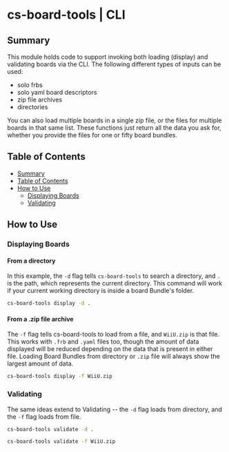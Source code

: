 # cs-board-tools | CLI

## Summary
This module holds code to support invoking both loading (display) and validating boards via the CLI. The following different types of inputs can be used:

* solo frbs
* solo yaml board descriptors
* zip file archives
* directories

You can also load multiple boards in a single zip file, or the files for multiple boards in that same list. These functions just return all the data you ask for, whether you provide the files for one or fifty board bundles.

## Table of Contents
* [Summary](#summary)
* [Table of Contents](#table-of-contents)
* [How to Use](#how-to-use)
  * [Displaying Boards](#displaying-boards)
  * [Validating](#validating)

## How to Use
### Displaying Boards
#### From a directory
In this example, the `-d` flag tells `cs-board-tools` to search a directory, and `.` is the path, which represents the current directory. This command will work if your current working directory is inside a board Bundle's folder.
```bash
cs-board-tools display -d .
```
#### From a .zip file archive
The `-f` flag tells cs-board-tools to load from a file, and `WiiU.zip` is that file. This works with `.frb` and `.yaml` files too, though the amount of data displayed will be reduced depending on the data that is present in either file. Loading Board Bundles from directory or `.zip` file will always show the largest amount of data.
```bash
cs-board-tools display -f WiiU.zip
```
### Validating
The same ideas extend to Validating -- the `-d` flag loads from directory, and the `-f` flag loads from file.
```bash
cs-board-tools validate -d .
```

```bash
cs-board-tools validate -f WiiU.zip
```

